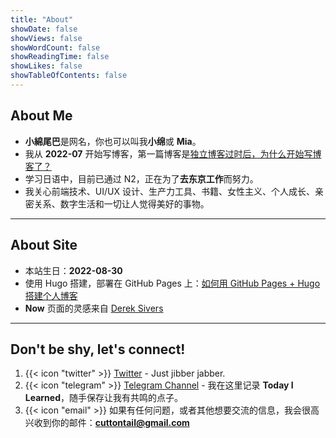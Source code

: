 ```yaml
---
title: "About"
showDate: false
showViews: false
showWordCount: false
showReadingTime: false
showLikes: false
showTableOfContents: false
---
```


## About Me

- **小綿尾巴**是网名，你也可以叫我**小绵**或 **Mia**。
- 我从 **2022-07** 开始写博客，第一篇博客是[独立博客过时后，为什么开始写博客了？](/blog/why-blog/)
- 学习日语中，目前已通过 N2，正在为了**去东京工作**而努力。
- 我关心前端技术、UI/UX 设计、生产力工具、书籍、女性主义、个人成长、亲密关系、数字生活和一切让人觉得美好的事物。

---

## About Site

- 本站生日：**2022-08-30**
- 使用 Hugo 搭建，部署在 GitHub Pages 上：[如何用 GitHub Pages + Hugo 搭建个人博客](/blog/create-a-wesite-using-github-pages-and-hugo/)
- **Now** 页面的灵感来自 [Derek Sivers](https://nownownow.com/about)

---

## Don't be shy, let's connect!

1. {{< icon "twitter" >}} [Twitter](https://twitter.com/cuttondev) - Just jibber jabber.
2. {{< icon "telegram" >}} [Telegram Channel](https://t.me/cuttontail) - 我在这里记录 **Today I Learned**，随手保存让我有共鸣的点子。
3. {{< icon "email" >}}
   如果有任何问题，或者其他想要交流的信息，我会很高兴收到你的邮件：**cuttontail@gmail.com**
